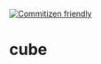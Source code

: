 [![Commitizen friendly](https://img.shields.io/badge/commitizen-friendly-brightgreen.svg)](http://commitizen.github.io/cz-cli/)

# cube

